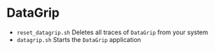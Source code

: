 # DataGrip

- `reset_datagrip.sh` Deletes all traces of `DataGrip` from your system
- `datagrip.sh` Starts the `DataGrip` application

